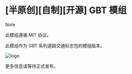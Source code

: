 # \[半原创\]\[自制\]\[开源\] GBT 模组

> [!NOTE]
> 此模组遵循 MIT 协议。

此模组作为 GBT 系列道路交通标志包的模组版本。

![logo](//drive.gteh.top/f/qNIX/banner.png)

更多信息请等待正式发布。